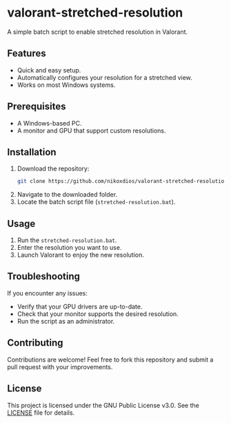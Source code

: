 # valorant-stretched-resolution

A simple batch script to enable stretched resolution in Valorant.

## Features
- Quick and easy setup.
- Automatically configures your resolution for a stretched view.
- Works on most Windows systems.

## Prerequisites
- A Windows-based PC.
- A monitor and GPU that support custom resolutions.

## Installation
1. Download the repository:
    ```bash
    git clone https://github.com/nikoxdios/valorant-stretched-resolution.git
    ```
2. Navigate to the downloaded folder.
3. Locate the batch script file (`stretched-resolution.bat`).

## Usage
1. Run the `stretched-resolution.bat`.
2. Enter the resolution you want to use.
3. Launch Valorant to enjoy the new resolution.

## Troubleshooting
If you encounter any issues:
- Verify that your GPU drivers are up-to-date.
- Check that your monitor supports the desired resolution.
- Run the script as an administrator.

## Contributing
Contributions are welcome! Feel free to fork this repository and submit a pull request with your improvements.

## License
This project is licensed under the GNU Public License v3.0. See the [LICENSE](LICENSE) file for details.

